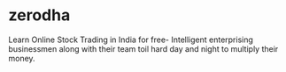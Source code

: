 # zerodha
Learn Online Stock Trading in India for free- Intelligent enterprising businessmen along with their team toil hard day and night to multiply their money.
